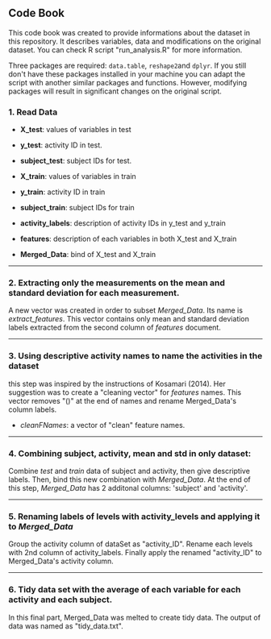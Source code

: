 ## Code Book

This code book was created to provide informations about the dataset in this repository. It describes variables, data and modifications on the original dataset. You can check R script "run_analysis.R" for more information. 

Three packages are required: `data.table`, `reshape2`and `dplyr`. If you still don't have these packages installed in your machine you can adapt the script with another similar packages and functions. However, modifying packages will result in significant changes on the original script. 

### 1. Read Data

- **X_test**:  values of variables in test
- **y_test**: activity ID in test.
- **subject_test**: subject IDs for test.

- **X_train**:  values of variables in train
- **y_train**: activity ID in train
- **subject_train**: subject IDs for train 

- **activity_labels**: description of activity IDs in y_test and y_train 
- **features**: description of each variables in both X_test and X_train
- **Merged_Data**: bind of X_test and X_train
____
### 2. Extracting only the measurements on the mean and standard deviation for each measurement. 

A new vector was created in order to subset *Merged_Data*. Its name is *extract_features*. This vector contains only mean and standard deviation labels extracted from the second column of *features* document. 
___

### 3. Using descriptive activity names to name the activities in the dataset
this step was inspired by the instructions of Kosamari (2014). Her suggestion was to create a "cleaning vector" for *features* names. This vector removes "()" at the end of names and rename Merged_Data's column labels.  

- *cleanFNames*: a vector of "clean" feature names.
____
### 4. Combining subject, activity, mean and std in only dataset:
Combine *test* and *train* data of subject and activity, then give descriptive labels. Then, bind this new combination with *Merged_Data*. At the end of this step, *Merged_Data* has 2 additonal columns: 'subject' and 'activity'. 

____
### 5. Renaming labels of levels with activity_levels and applying it to *Merged_Data*
Group the activity column of dataSet as "activity_ID". Rename each levels with 2nd column of activity_labels. Finally apply the renamed "activity_ID" to Merged_Data's activity column.

____
### 6. Tidy data set with the average of each variable for each activity and each subject.
In this final part, Merged_Data was melted to create tidy data. The output of data was named as "tidy_data.txt".  

